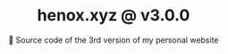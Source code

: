 <div align="center">
  <h1>henox.xyz @ v3.0.0</h1>
  <p>🎊 Source code of the 3rd version of my personal website</p>
</div>